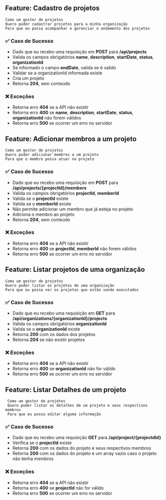 ## Feature: Cadastro de projetos

```
Como um gestor de projetos
Quero poder cadastrar projetos para a minha organização
Para que eu possa acompanhar e gerenciar o andamento dos projetos
```

### ✅ Caso de Sucesso 
* Dado que eu recebo uma requisição em **POST** para **/api/projects**
* Valida os campos obrigatórios **name**, **description**, **startDate**, **status**, **organizationId**
* Se informado o campo **endDate**, valida se é valido
* Validar se a organizationId informada existe
* Cria um projeto
* Retorna **204**, sem conteúdo

### ❌ Exceções
* Retorna erro **404** se a API não existir
* Retorna erro **400** se **name**, **description**, **startDate**, **status**, **organizationId** não forem válidos
* Retorna erro **500** se ocorrer um erro no servidor

## Feature: Adicionar membros a um projeto

```
Como um gestor de projetos
Quero poder adicionar membros a um projeto
Para que o membro possa atuar no projeto
```

### ✅ Caso de Sucesso
* Dado que eu recebo uma requisição em **POST** para **/api/projects/{projectId}/members**
* Valida os campos obrigatórios **projectId**, **memberId**
* Valida se o **projectId** existe
* Valida se o **memberId** existe
* Não permite adicionar um membro que já esteja no projeto
* Adiciona o membro ao projeto
* Retorna **204**, sem conteúdo

### ❌ Exceções
* Retorna erro **404** se a API não existir
* Retorna erro **400** se **projectId**, **memberId** não forem válidos
* Retorna erro **500** se ocorrer um erro no servidor

## Feature: Listar projetos de uma organização

```
Como um gestor de projetos
Quero poder listar os projetos de uma organização
Para que eu possa ver os projetos que estão sendo executados
```

### ✅ Caso de Sucesso
* Dado que eu recebo uma requisição em **GET** para **/api/organizations/{organizationId}/projects**
* Valida os campos obrigatórios **organizationId**
* Valida se o **organizationId** existe
* Retorna **200** com os dados dos projetos
* Retorna **204** se não existir projetos

### ❌ Exceções
* Retorna erro **404** se a API não existir
* Retorna erro **400** se **organizationId** não for válido
* Retorna erro **500** se ocorrer um erro no servidor

## Feature: Listar Detalhes de um projeto
```
 Como um gestor de projetos
 Quero poder listar os detalhes de um projeto e seus respectivos membros
 Para que eu possa editar alguma informação
```

### ✅ Caso de Sucesso
* Dado que eu recebo uma requisição **GET** para **/api/project/{projectdId}**
* Verifica se o **projectId** existe
* Retorna **200** com os dados do projeto e seus respectivos membros
* Retorna **200** com os dados do projeto e um array vazio caso o projeto não tenha membros

### ❌ Exceções
* Retorna erro **404** se a API não existir
* Retorna erro **400** se **projectId** não for válido
* Retorna erro **500** se ocorrer um erro no servidor
